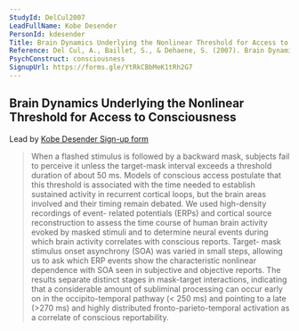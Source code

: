 ```yaml
---
StudyId: DelCul2007
LeadFullName: Kobe Desender 
PersonId: kdesender
Title: Brain Dynamics Underlying the Nonlinear Threshold for Access to Consciousness
Reference: Del Cul, A., Baillet, S., & Dehaene, S. (2007). Brain Dynamics Underlying the Nonlinear Threshold for Access to Consciousness. PLoS Biology, 5(10), e260. https://doi.org/10.1371/journal.pbio.0050260
PsychConstruct: consciousness
SignupUrl: https://forms.gle/YtRkCBbMeK1tRh2G7
---
```


## Brain Dynamics Underlying the Nonlinear Threshold for Access to Consciousness

Lead by [Kobe Desender ](/people/kdesender)
[Sign-up form](https://forms.gle/YtRkCBbMeK1tRh2G7)

> When a flashed stimulus is followed by a backward mask, subjects fail to perceive it unless the target-mask interval exceeds a threshold duration of about 50 ms. Models of conscious access postulate that this threshold is associated with the time needed to establish sustained activity in recurrent cortical loops, but the brain areas involved and their timing remain debated. We used high-density recordings of event- related potentials (ERPs) and cortical source reconstruction to assess the time course of human brain activity evoked by masked stimuli and to determine neural events during which brain activity correlates with conscious reports. Target- mask stimulus onset asynchrony (SOA) was varied in small steps, allowing us to ask which ERP events show the characteristic nonlinear dependence with SOA seen in subjective and objective reports. The results separate distinct stages in mask-target interactions, indicating that a considerable amount of subliminal processing can occur early on in the occipito-temporal pathway (< 250 ms) and pointing to a late (>270 ms) and highly distributed fronto-parieto-temporal activation as a correlate of conscious reportability.